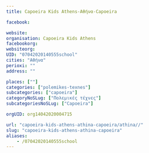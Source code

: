 ```yaml
---
title: Capoeira Kids Athens-Αθήνα-Capoeira

facebook:

website:
organisation: Capoeira Kids Athens
facebookorg:
websiteorg:
UID: "07042020140555school"
cities: "Αθήνα"
perioxi: ""
address: ""

places: [""]
categories: ["polemikes-texnes"]
subcategories: ["capoeira"]
categoryNoSLug: ["Πολεμικές τέχνες"]
subcategoriesNoSLug: ["Capoeira"]

orgUID: org14042020004715

url: "capoeira-kids-athens-athina-capoeira/athina//"
slug: "capoeira-kids-athens-athina-capoeira"
aliases:
    - /07042020140555school
---
```





